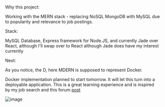 Why this project: 

Working with the MERN stack - replacing NoSQL MongoDB with MySQL due to popularity and relevance to job postings.


Stack:

MySQL Database, Express framework for Node.JS, and currently Jade over React, although I'll swap over to React although Jade does have my interest currently


Next:

As you notice, the D, here MDERN is supposed to represent Docker.

Docker implementation planned to start tomorrow. It will let this turn into a deployable application. This is a great learning experience and is inspired by my job search and this forum [post](https://www.reddit.com/r/docker/comments/zgsaze/are_you_using_compose_for_local_development_flow/) 




![image](https://github.com/frankie-g1/ECommerce-MySQL-ERN-App/assets/47835157/3c0d3c7f-d91f-4c70-8189-7790a5b1b017)
